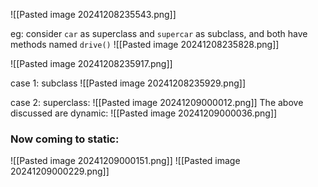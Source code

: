 ![[Pasted image 20241208235543.png]]

eg:
consider `car` as superclass and `supercar` as subclass, and both have methods named `drive()`
![[Pasted image 20241208235828.png]]

![[Pasted image 20241208235917.png]]

case 1: subclass
![[Pasted image 20241208235929.png]]

case 2: superclass:
![[Pasted image 20241209000012.png]]
The above discussed are dynamic:
![[Pasted image 20241209000036.png]]


### Now coming to static:

![[Pasted image 20241209000151.png]]
![[Pasted image 20241209000229.png]]